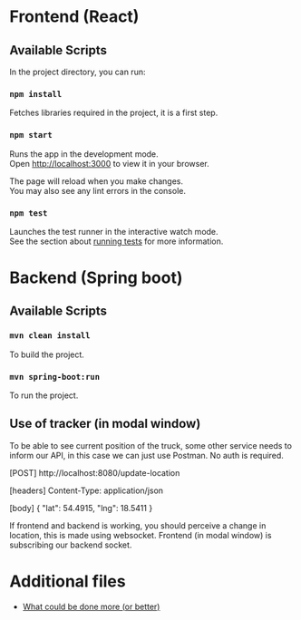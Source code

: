 # Frontend (React)

## Available Scripts

In the project directory, you can run:

### `npm install`

Fetches libraries required in the project, it is a first step.

### `npm start`

Runs the app in the development mode.\
Open [http://localhost:3000](http://localhost:3000) to view it in your browser.

The page will reload when you make changes.\
You may also see any lint errors in the console.

### `npm test`

Launches the test runner in the interactive watch mode.\
See the section about [running tests](https://facebook.github.io/create-react-app/docs/running-tests) for more information.

# Backend (Spring boot)
## Available Scripts

### `mvn clean install`
To build the project.

### `mvn spring-boot:run`
To run the project.

## Use of tracker (in modal window)
To be able to see current position of the truck, some other service needs to inform our API, in this case we can just use Postman.
No auth is required.

[POST] http://localhost:8080/update-location

[headers] Content-Type: application/json

[body]
    {
    "lat": 54.4915,
    "lng": 18.5411
    }

If frontend and backend is working, you should perceive a change in location, this is made using websocket.
Frontend (in modal window) is subscribing our backend socket. 

# Additional files
- [What could be done more (or better)](./shipment-tracker/TODO.md)

